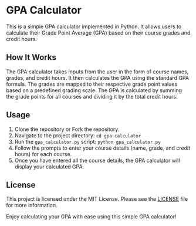 # GPA Calculator

This is a simple GPA calculator implemented in Python. It allows users to calculate their Grade Point Average (GPA) based on their course grades and credit hours.

## How It Works

The GPA calculator takes inputs from the user in the form of course names, grades, and credit hours. It then calculates the GPA using the standard GPA formula. The grades are mapped to their respective grade point values based on a predefined grading scale. The GPA is calculated by summing the grade points for all courses and dividing it by the total credit hours.

## Usage

1. Clone the repository or Fork the repository.
2. Navigate to the project directory: `cd gpa-calculator`
3. Run the `gpa_calculator.py` script: `python gpa_calculator.py`
4. Follow the prompts to enter your course details (name, grade, and credit hours) for each course.
5. Once you have entered all the course details, the GPA calculator will display your calculated GPA.


## License

This project is licensed under the MIT License. Please see the [LICENSE](LICENSE) file for more information.

Enjoy calculating your GPA with ease using this simple GPA calculator!
